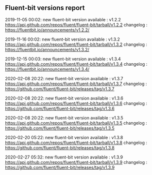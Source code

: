 ## Fluent-bit versions report

2019-11-05 00:02: new fluent-bit version available : v1.2.2 https://api.github.com/repos/fluent/fluent-bit/tarball/v1.2.2 changelog : https://fluentbit.io/announcements/v1.2.2/

2019-11-16 00:02: new fluent-bit version available : v1.3.2 https://api.github.com/repos/fluent/fluent-bit/tarball/v1.3.2 changelog : https://fluentbit.io/announcements/v1.3.2/

2019-12-15 00:03: new fluent-bit version available : v1.3.4 https://api.github.com/repos/fluent/fluent-bit/tarball/v1.3.4 changelog : https://fluentbit.io/announcements/v1.3.4/

2020-02-08 20:22: new fluent-bit version available : v1.3.7 https://api.github.com/repos/fluent/fluent-bit/tarball/v1.3.7 changelog : https://github.com/fluent/fluent-bit/releases/tag/v1.3.7

2020-02-08 20:22: new fluent-bit version available : v1.3.6 https://api.github.com/repos/fluent/fluent-bit/tarball/v1.3.6 changelog : https://github.com/fluent/fluent-bit/releases/tag/v1.3.6

2020-02-08 20:22: new fluent-bit version available : v1.3.5 https://api.github.com/repos/fluent/fluent-bit/tarball/v1.3.5 changelog : https://github.com/fluent/fluent-bit/releases/tag/v1.3.5

2020-02-20 05:22: new fluent-bit version available : v1.3.8 https://api.github.com/repos/fluent/fluent-bit/tarball/v1.3.8 changelog : https://github.com/fluent/fluent-bit/releases/tag/v1.3.8

2020-02-27 05:32: new fluent-bit version available : v1.3.9 https://api.github.com/repos/fluent/fluent-bit/tarball/v1.3.9 changelog : https://github.com/fluent/fluent-bit/releases/tag/v1.3.9

